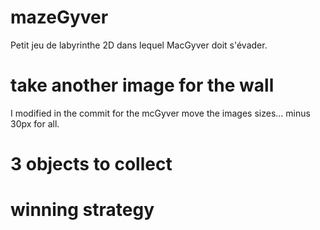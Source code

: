# mazeGyver
Petit jeu de labyrinthe 2D dans lequel MacGyver doit s'évader. 

# take another image for the wall
I modified in the commit for the mcGyver move the images sizes... minus 30px for all. 
# 3 objects to collect
# winning strategy
